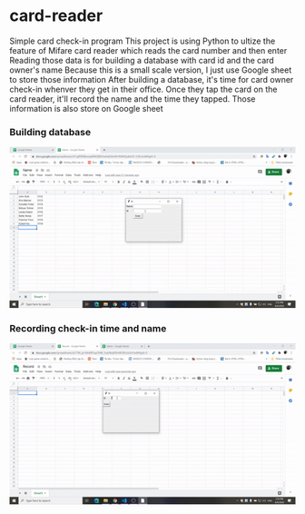 # card-reader
Simple card check-in program
This project is using Python to ultize the feature of Mifare card reader which reads the card number and then enter
Reading those data is for building a database with card id and the card owner's name
Because this is a small scale version, I just use Google sheet to store those information
After building a database, it's time for card owner check-in whenver they get in their office.
Once they tap the card on the card reader, it'll record the name and the time they tapped. Those information is also store on
Google sheet
<h3> Building database </h3>


![Writing](https://github.com/author31/card-reader/blob/master/Gif/Writing.gif?raw=true)


<h3>Recording check-in time and name</h3>


![Recording](https://github.com/author31/card-reader/blob/master/Gif/Tap.gif?raw=true)

